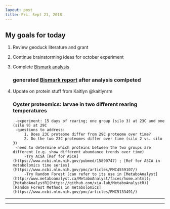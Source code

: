 ```yaml
---
layout: post
title: Fri. Sept 21, 2018
---
```



## My goals for today  
1. Review geoduck literature and grant  
2. Continue brainstorming ideas for october experiment  
3. Complete [Bismark analysis](https://github.com/shellytrigg/C_virginica/blob/master/2018-09-18.ipynb)  
	
	### generated [Bismark report](zr2096_1_s1_R1_bismark_bt2_PE_report.html) after analysis comlpeted  
		
4. Update on protein stuff from Kaitlyn @kaitlynrm   

	### Oyster proteomics: larvae in two different rearing temperatures  
		-experiment: 15 days of rearing; one group (silo 3) at 23C and one (silo 9) at 29C  
		-questions to address:  
			1. Does 23C proteome differ from 29C proteome over time?  
			2. Do the two 23C proteomes differ over time (silo 2 vs. silo 3)  
		-need to determine which proteins between the two groups are different (e.g. show different abundance trends over time)  
			-Try ACSA [Ref for ASCA](https://www.ncbi.nlm.nih.gov/pubmed/15890747) ; [Ref for ASCA in metabolomics time series](https://www.ncbi.nlm.nih.gov/pmc/articles/PMC4559107/)  
			-Try Random Forest (can refer to its use in [MetaboAnalyst](http://www.metaboanalyst.ca/MetaboAnalyst/faces/home.xhtml); [MetaboAnalystR](https://github.com/xia-lab/MetaboAnalystR)) [Random Forest Methods in metabolomics](https://www.ncbi.nlm.nih.gov/pmc/articles/PMC5133491/)  




----
****